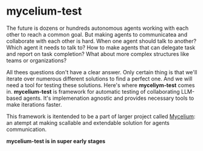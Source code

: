 # mycelium-test

The future is dozens or hundreds autonomous agents working with each other to reach a common goal. But making agents to communicatea and collaborate with each other is hard. When one agent should talk to another? Which agent it needs to talk to? How to make agents that can delegate task and report on task completion? What about more complex structures like teams or organizations?

All thees questions don't have a clear answer. Only certain thing is that we'll iterate over numerous different solutions to find a perfect one. And we will need a tool for testing these solutions. Here's where **myceliym-test** comes in.
**mycelium-test** is framework for automatic testing of collaborating LLM-based agents. It's implemenation agnostic and provides necessary tools to make iterations faster.

This framework is itentended to be a part of larger project called [Mycelium](https://github.com/n0rthin/mycelium): an atempt at making scallable and extendable solution for agents communication.

**mycelium-test is in super early stages**
